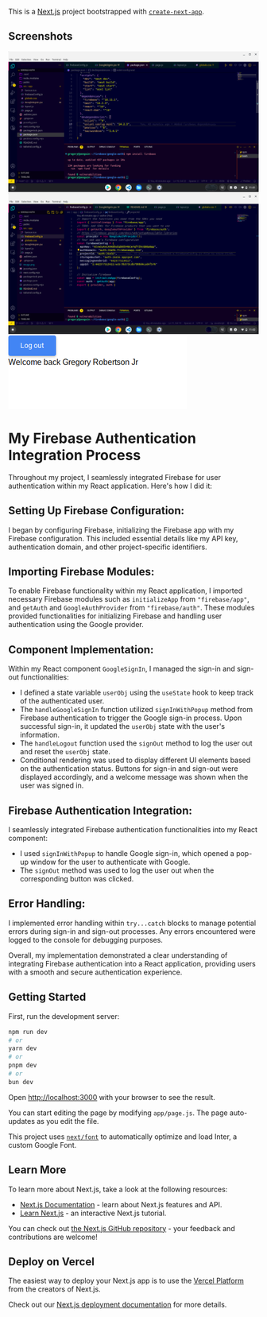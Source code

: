 This is a [Next.js](https://nextjs.org/) project bootstrapped with [`create-next-app`](https://github.com/vercel/next.js/tree/canary/packages/create-next-app).

## Screenshots
![packgae.json](image.png)
![firebaseConfig.js](image-1.png)
![alt text](image-2.png)

# My Firebase Authentication Integration Process

Throughout my project, I seamlessly integrated Firebase for user authentication within my React application. Here's how I did it:

## Setting Up Firebase Configuration:

I began by configuring Firebase, initializing the Firebase app with my Firebase configuration. This included essential details like my API key, authentication domain, and other project-specific identifiers.

## Importing Firebase Modules:

To enable Firebase functionality within my React application, I imported necessary Firebase modules such as `initializeApp` from `"firebase/app"`, and `getAuth` and `GoogleAuthProvider` from `"firebase/auth"`. These modules provided functionalities for initializing Firebase and handling user authentication using the Google provider.

## Component Implementation:

Within my React component `GoogleSignIn`, I managed the sign-in and sign-out functionalities:
- I defined a state variable `userObj` using the `useState` hook to keep track of the authenticated user.
- The `handleGoogleSignIn` function utilized `signInWithPopup` method from Firebase authentication to trigger the Google sign-in process. Upon successful sign-in, it updated the `userObj` state with the user's information.
- The `handleLogout` function used the `signOut` method to log the user out and reset the `userObj` state.
- Conditional rendering was used to display different UI elements based on the authentication status. Buttons for sign-in and sign-out were displayed accordingly, and a welcome message was shown when the user was signed in.

## Firebase Authentication Integration:

I seamlessly integrated Firebase authentication functionalities into my React component:
- I used `signInWithPopup` to handle Google sign-in, which opened a pop-up window for the user to authenticate with Google.
- The `signOut` method was used to log the user out when the corresponding button was clicked.

## Error Handling:

I implemented error handling within `try...catch` blocks to manage potential errors during sign-in and sign-out processes. Any errors encountered were logged to the console for debugging purposes.

Overall, my implementation demonstrated a clear understanding of integrating Firebase authentication into a React application, providing users with a smooth and secure authentication experience.


## Getting Started

First, run the development server:

```bash
npm run dev
# or
yarn dev
# or
pnpm dev
# or
bun dev
```

Open [http://localhost:3000](http://localhost:3000) with your browser to see the result.

You can start editing the page by modifying `app/page.js`. The page auto-updates as you edit the file.

This project uses [`next/font`](https://nextjs.org/docs/basic-features/font-optimization) to automatically optimize and load Inter, a custom Google Font.

## Learn More

To learn more about Next.js, take a look at the following resources:

- [Next.js Documentation](https://nextjs.org/docs) - learn about Next.js features and API.
- [Learn Next.js](https://nextjs.org/learn) - an interactive Next.js tutorial.

You can check out [the Next.js GitHub repository](https://github.com/vercel/next.js/) - your feedback and contributions are welcome!

## Deploy on Vercel

The easiest way to deploy your Next.js app is to use the [Vercel Platform](https://vercel.com/new?utm_medium=default-template&filter=next.js&utm_source=create-next-app&utm_campaign=create-next-app-readme) from the creators of Next.js.

Check out our [Next.js deployment documentation](https://nextjs.org/docs/deployment) for more details.
